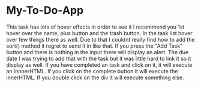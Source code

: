 # My-To-Do-App

This task has lots of hover effects in order to see it I recommend you 1st hover over the name, plus button and the trash button.
In the task list hover over few things there as well.
Due to that I couldnt really find how to add the sort() method it regret to send it in like that.
If you press the "Add Task" button and there is nothing in the input there will display an alert.
The due date I was trying to add that with the task but it was little hard to link it so it display as well.
If you have completed an task and click on it, it will execute an innnerHTML.
If you click on the complete button it will execute the innerHTML.
If you double click on the div it will execute something else.
